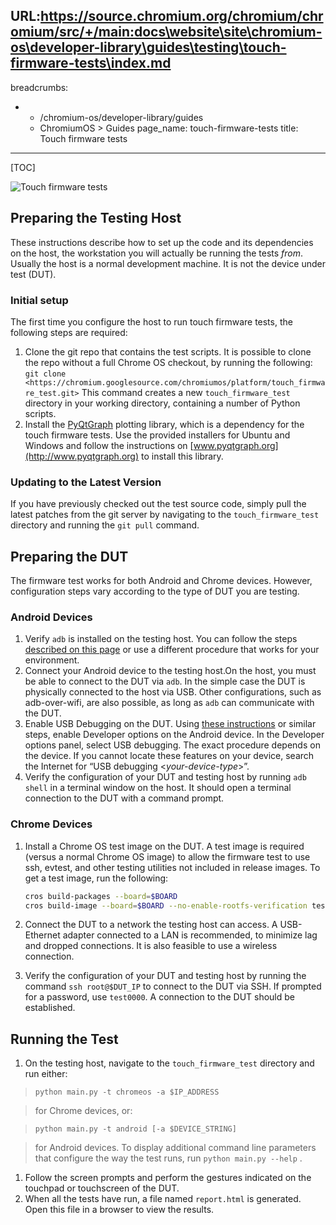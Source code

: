 URL:https://source.chromium.org/chromium/chromium/src/+/main:docs\website\site\chromium-os\developer-library\guides\testing\touch-firmware-tests\index.md
---
breadcrumbs:
- - /chromium-os/developer-library/guides
  - ChromiumOS > Guides
page_name: touch-firmware-tests
title: Touch firmware tests
---

[TOC]

![Touch firmware tests](/chromium-os/developer-library/guides/testing/touch-firmware-tests/TouchFWTests.png)

## Preparing the Testing Host

These instructions describe how to set up the code and its dependencies on the
host, the workstation you will actually be running the tests *from*. Usually the
host is a normal development machine. It is not the device under test (DUT).

### Initial setup

The first time you configure the host to run touch firmware tests, the following
steps are required:

1.  Clone the git repo that contains the test scripts. It is possible to
            clone the repo without a full Chrome OS checkout, by running the
            following: `git clone
            <https://chromium.googlesource.com/chromiumos/platform/touch_firmware_test.git>`
            This command creates a new `touch_firmware_test` directory in your
            working directory, containing a number of Python scripts.
2.  Install the [PyQtGraph](http://www.pyqtgraph.org/) plotting library,
            which is a dependency for the touch firmware tests. Use the provided
            installers for Ubuntu and Windows and follow the instructions on
            [www.pyqtgraph.org](http://www.pyqtgraph.org) to install this
            library.

### Updating to the Latest Version

If you have previously checked out the test source code, simply pull the latest
patches from the git server by navigating to the `touch_firmware_test` directory
and running the `git pull` command.

## Preparing the DUT

The firmware test works for both Android and Chrome devices. However,
configuration steps vary according to the type of DUT you are testing.

### Android Devices

1.  Verify `adb` is installed on the testing host. You can follow the
            steps [described on this
            page](https://docs.google.com/document/d/1nRsKr6wZi5sWmdgzCy9Cx7yPykcuxu9gFccXroRLxBI)
            or use a different procedure that works for your environment.
2.  Connect your Android device to the testing host.On the host, you
            must be able to connect to the DUT via `adb`. In the simple case the
            DUT is physically connected to the host via USB. Other
            configurations, such as adb-over-wifi, are also possible, as long as
            `adb` can communicate with the DUT.
3.  Enable USB Debugging on the DUT. Using [these
            instructions](http://www.greenbot.com/article/2457986/how-to-enable-developer-options-on-your-android-phone-or-tablet.html)
            or similar steps, enable Developer options on the Android device. In
            the Developer options panel, select USB debugging. The exact
            procedure depends on the device. If you cannot locate these features
            on your device, search the Internet for “USB debugging
            &lt;*your-device-type*&gt;”.
4.  Verify the configuration of your DUT and testing host by running
            `adb shell` in a terminal window on the host. It should open a
            terminal connection to the DUT with a command prompt.

### Chrome Devices

1.  Install a Chrome OS test image on the DUT. A test image is required
            (versus a normal Chrome OS image) to allow the firmware test to use
            ssh, evtest, and other testing utilities not included in release
            images. To get a test image, run the following:

    ```bash
    cros build-packages --board=$BOARD
    cros build-image --board=$BOARD --no-enable-rootfs-verification test
    ```

1.  Connect the DUT to a network the testing host can access. A
            USB-Ethernet adapter connected to a LAN is recommended, to minimize
            lag and dropped connections. It is also feasible to use a wireless
            connection.
2.  Verify the configuration of your DUT and testing host by running the
            command `ssh root@$DUT_IP` to connect to the DUT via SSH. If
            prompted for a password, use `test0000`. A connection to the DUT
            should be established.

## Running the Test

1.  On the testing host, navigate to the `touch_firmware_test` directory
            and run either:

> `python main.py -t chromeos -a $IP_ADDRESS `

> for Chrome devices, or:

> `python main.py -t android [-a $DEVICE_STRING] `

> for Android devices. To display additional command line parameters that
> configure the way the test runs, run `python main.py --help` .

1.  Follow the screen prompts and perform the gestures indicated on the
            touchpad or touchscreen of the DUT.
2.  When all the tests have run, a file named `report.html` is
            generated. Open this file in a browser to view the results.

